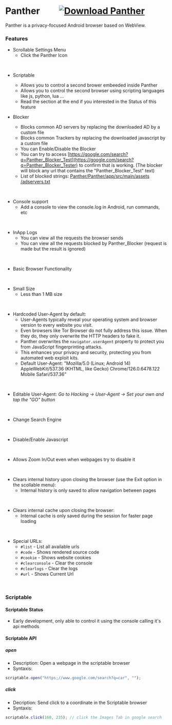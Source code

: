 # Panther &nbsp; &nbsp; &nbsp; &nbsp; [![Download Panther](https://img.shields.io/badge/Download-Panther-blue)](https://github.com/StringManolo/Panther/releases/download/V1.0.9/Panther_stable_ver.1.0.9.apk)


Panther is a privacy-focused Android browser based on WebView.  
  

### Features
- Scrollable Settings Menu
  - Click the Panther Icon
<br>

- Scriptable
  - Allows you to control a second brower embeeded inside Panther
  - Allows you to control the second browser using scripting languages like js, python, lua ...
  - Read the section at the end if you interested in the Status of this feature

- Blocker
  - Blocks common AD servers by replacing the downloaded AD by a custom file
  - Blocks common Trackers by replacing the downloaded javascript by a custom file
  - You can Enable/Disable the Blocker
  - You can try to access [https://google.com/search?q=Panther_Blocker_Test](https://google.com/search?q=Panther_Blocker_Tester) to confirm that is working. (The blocker will block any url that contains the "Panther_Blocker_Test" text)
  - List of blocked strings: [Panther/Panther/app/src/main/assets
/adservers.txt](https://github.com/StringManolo/Panther/blob/master/Panther/app/src/main/assets/adservers.txt)
<br>

- Console support
  - Add a console to view the console.log in Android, run commands, etc
<br>  

- InApp Logs
  - You can view all the requests the browser sends
  - You can view all the requests blocked by Panther_Blocker (request is made but the result is ignored)
<br>

- Basic Browser Functionality
<br>

- Small Size
  - Less than 1 MB size
<br> 

- Hardcoded User-Agent by default:
  - User-Agents typically reveal your operating system and browser version to every website you visit.
  - Even browsers like Tor Browser do not fully address this issue. When they do, they only overwrite the HTTP headers to fake it.
  - Panther overwrites the `navigator.userAgent` property to protect you from JavaScript fingerprinting attacks.
  - This enhances your privacy and security, protecting you from automated web exploit kits.
  - Default User-Agent: "Mozilla/5.0 (Linux; Android 14) AppleWebKit/537.36 (KHTML, like Gecko) Chrome/126.0.6478.122 Mobile Safari/537.36"
<br>

- Editable User-Agent: _Go to Hacking -> User-Agent -> Set your own and tap the "GO" button_
<br>

- Change Search Engine
<br>

- Disable/Enable Javascript
<br>

- Allows Zoom In/Out even when webpages try to disable it
<br>

- Clears internal history upon closing the browser (use the Exit option in the scollable menu):
  - Internal history is only saved to allow navigation between pages
<br>

- Clears internal cache upon closing the browser:
  - Internal cache is only saved during the session for faster page loading
<br>

- Special URLs:
  - `#list` - List all available urls
  - `#code` - Shows rendered source code
  - `#cookie` - Shows website cookies
  - `#clearconsole` - Clear the console
  - `#clearlogs` - Clear the logs
  - `#url` - Shows Current Url
<br>

### Scriptable
#### Scriptable Status
- Early development, only able to control it using the console calling it's api methods

#### Scriptable API
##### open
- Description: Open a webpage in the scriptable browser  
- Syntaxis:
```javascript
scriptable.open("https;//www.google.com/search?q=car", "");
```

##### click
- Decription: Send click to a coordinate in the Scriptable browser
- Syntaxis:
```javascript
scriptable.click(160, 235); // click the Images Tab in google search
```
